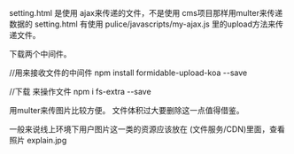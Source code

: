 setting.html 是使用 ajax来传递的文件，不是使用 cms项目那样用multer来传递数据的
setting.html 有使用  pulice/javascripts/my-ajax.js  里的upload方法来传递文件。



下载两个中间件。

//用来接收文件的中间件
npm install formidable-upload-koa --save


//下载  来操作文件
npm i fs-extra --save


用multer来传图片比较方便。
文件体积过大要删除这一点值得借鉴。


一般来说线上环境下用户图片这一类的资源应该放在 (文件服务/CDN)里面，查看照片 explain.jpg